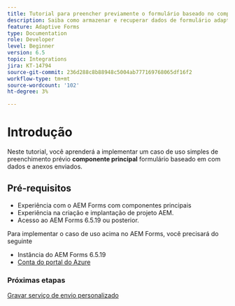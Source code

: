 ```yaml
---
title: Tutorial para preencher previamente o formulário baseado no componente principal com dados e anexos
description: Saiba como armazenar e recuperar dados de formulário adaptável e anexos da conta de armazenamento do Azure.
feature: Adaptive Forms
type: Documentation
role: Developer
level: Beginner
version: 6.5
topic: Integrations
jira: KT-14794
source-git-commit: 236d288c8b88948c5004ab777169768065df16f2
workflow-type: tm+mt
source-wordcount: '102'
ht-degree: 3%

---
```


# Introdução

Neste tutorial, você aprenderá a implementar um caso de uso simples de preenchimento prévio **componente principal** formulário baseado em com dados e anexos enviados.

## Pré-requisitos

* Experiência com o AEM Forms com componentes principais
* Experiência na criação e implantação de projeto AEM.
* Acesso ao AEM Forms 6.5.19 ou posterior.

Para implementar o caso de uso acima no AEM Forms, você precisará do seguinte

* Instância do AEM Forms 6.5.19
* [Conta do portal do Azure](https://portal.azure.com/)


### Próximas etapas

[Gravar serviço de envio personalizado](./create-custom-submit.md)
